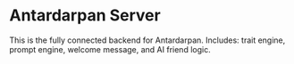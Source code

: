 # Antardarpan Server

This is the fully connected backend for Antardarpan.
Includes: trait engine, prompt engine, welcome message, and AI friend logic.